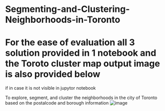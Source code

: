 # Segmenting-and-Clustering-Neighborhoods-in-Toronto

# For the ease of evaluation all 3 solution provided in 1 notebook and the Toroto cluster map output image is also provided below
  if in case it is not visible in jupytor notebook

To explore, segment, and cluster the neighborhoods in the city of Toronto based on the postalcode and borough information
![image](https://user-images.githubusercontent.com/78512504/113955995-b2b66d80-9814-11eb-8a2c-eec8c1708ac4.png)
